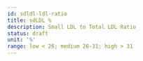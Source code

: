 ```yaml
---
id: sdldl-ldl-ratio
title: sdLDL %
description: Small LDL to Total LDL Ratio
status: draft
unit: '%'
range: low < 26; medium 26-31; high > 31
---
```


